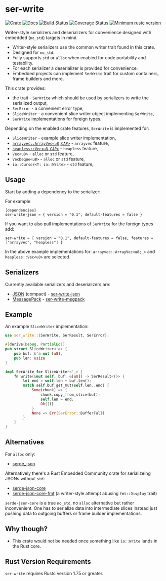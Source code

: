 ser-write
=========

[![Crate][Crate img]][Crate Link]
[![Docs][Docs img]][Docs Link]
[![Build Status][Build img]][Build Link]
[![Coverage Status][Coverage img]][Coverage Link]
[![Minimum rustc version][rustc version img]][rustc version link]

Writer-style serializers and deserializers for convenience designed with embedded (`no_std`) targets in mind.

* Writer-style serializers use the common writer trait found in this crate.
* Designed for `no_std`.
* Fully supports `std` or `alloc` when enabled for code portability and testablilty.
* For each serializer a deserializer is provided for convenience.
* Embedded projects can implement `SerWrite` trait for custom containers, frame builders and more.

This crate provides:

* the trait - `SerWrite` which should be used by serializers to write the serialized output,
* `SerError` - a convenient error type,
* `SliceWriter` - a convenient slice writer object implementing `SerWrite`,
* `SerWrite` implementations for foreign types.

Depending on the enabled crate features, `SerWrite` is implemented for:

* `SliceWriter` - example slice writer implementation,
* [`arrayvec::ArrayVec<u8,CAP>`](https://crates.io/crates/arrayvec) - `arrayvec` feature,
* [`heapless::Vec<u8,CAP>`](https://crates.io/crates/heapless) - `heapless` feature,
* `Vec<u8>` - `alloc` or `std` feature,
* `VecDeque<u8>` - `alloc` or `std` feature,
* `io::Cursor<T: io::Write>` - `std` feature,


Usage
-----

Start by adding a dependency to the serializer:

For example:

```
[dependencies]
ser-write-json = { version = "0.1", default-features = false }
```

If you want to also pull implementations of `SerWrite` for the foreign types add:

```
ser-write = { version = "0.1", default-features = false, features = ["arrayvec", "heapless"] }
```

In the above example implementations for: `arrayvec::ArrayVec<u8;_>` and `heapless::Vec<u8>` are selected.


Serializers
-----------

Currently available serializers and deserializers are:

* [JSON](https://json.org) (compact) - [ser-write-json](ser-write-json/)
* [MessagePack](https://msgpack.org) - [ser-write-msgpack](ser-write-msgpack/)


Example
-------

An example `SliceWriter` implementation:

```rs
use ser_write::{SerWrite, SerResult, SerError};

#[derive(Debug, PartialEq)]
pub struct SliceWriter<'a> {
    pub buf: &'a mut [u8],
    pub len: usize
}

impl SerWrite for SliceWriter<'_> {
    fn write(&mut self, buf: &[u8]) -> SerResult<()> {
        let end = self.len + buf.len();
        match self.buf.get_mut(self.len..end) {
            Some(chunk) => {
                chunk.copy_from_slice(buf);
                self.len = end;
                Ok(())
            }
            None => Err(SerError::BufferFull)
        }
    }
}
```


Alternatives
------------

For `alloc` only:
* [serde_json](https://crates.io/crates/serde_json)

Alternatively there's a Rust Embedded Community crate for serializeing JSONs without `std`:

* [serde-json-core](https://crates.io/crates/serde-json-core)
* [serde-json-core-fmt](https://crates.io/crates/serde-json-core-fmt) (a writer-style attempt abusing `fmt::Display` trait)

`serde-json-core` is a true `no_std`, no `alloc` alternative but rather inconvenient. One has to serialize data into intermediate slices instead just pushing data to outgoing buffers or frame builder implementations.


Why though?
-----------

* This crate would not be needed once something like `io::Write` lands in the Rust core.


Rust Version Requirements
-------------------------

`ser-write` requires Rustc version 1.75 or greater.

[Crate Link]: https://crates.io/crates/ser-write
[Crate img]: https://img.shields.io/crates/v/ser-write.svg
[Docs Link]: https://docs.rs/ser-write
[Docs img]: https://docs.rs/ser-write/badge.svg
[Build Link]: https://github.com/royaltm/rust-ser-write/actions/workflows/rust.yml
[Build img]: https://github.com/royaltm/rust-ser-write/actions/workflows/rust.yml/badge.svg?branch=main
[rustc version link]: https://github.com/royaltm/rust-ser-write#rust-version-requirements
[rustc version img]: https://img.shields.io/badge/rustc-1.75+-lightgray.svg
[Coverage Link]: https://coveralls.io/github/royaltm/rust-ser-write?branch=main
[Coverage img]: https://coveralls.io/repos/github/royaltm/rust-ser-write/badge.svg?branch=main